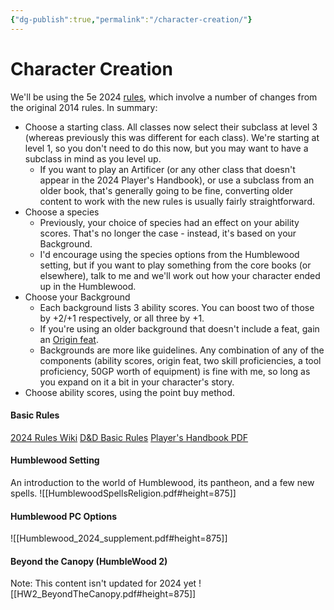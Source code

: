 ```yaml
---
{"dg-publish":true,"permalink":"/character-creation/"}
---
```


# Character Creation
We'll be using the 5e 2024 [rules](https://www.dndbeyond.com/sources/dnd/br-2024/creating-a-character), which involve a number of changes from the original 2014 rules. In summary:
- Choose a starting class. All classes now select their subclass at level 3 (whereas previously this was different for each class). We're starting at level 1, so you don't need to do this now, but you may want to have a subclass in mind as you level up.
	- If you want to play an Artificer (or any other class that doesn't appear in the 2024 Player's Handbook), or use a subclass from an older book, that's generally going to be fine, converting older content to work with the new rules is usually fairly straightforward.
- Choose a species
	- Previously, your choice of species had an effect on your ability scores. That's no longer the case - instead, it's based on your Background.
	- I'd encourage using the species options from the Humblewood setting, but if you want to play something from the core books (or elsewhere), talk to me and we'll work out how your character ended up in the Humblewood.
- Choose your Background
	- Each background lists 3 ability scores. You can boost two of those by +2/+1 respectively, or all three by +1. 
	- If you're using an older background that doesn't include a feat, gain an [Origin feat](http://dnd2024.wikidot.com/feat:all#Origin).
	- Backgrounds are more like guidelines. Any combination of any of the components (ability scores, origin feat, two skill proficiencies, a tool proficiency, 50GP worth of equipment) is fine with me, so long as you expand on it a bit in your character's story.
- Choose ability scores, using the point buy method.

#### Basic Rules
[2024 Rules Wiki]()
[D&D Basic Rules](https://www.dndbeyond.com/sources/dnd/br-2024)
[Player's Handbook PDF](https://anyflip.com/hxkex/dbqr)

#### Humblewood Setting
An introduction to the world of Humblewood, its pantheon, and a few new spells.
![[HumblewoodSpellsReligion.pdf#height=875]]


#### Humblewood PC Options
![[Humblewood_2024_supplement.pdf#height=875]]

#### Beyond the Canopy (HumbleWood 2)
Note: This content isn't updated for 2024 yet
![[HW2_BeyondTheCanopy.pdf#height=875]]